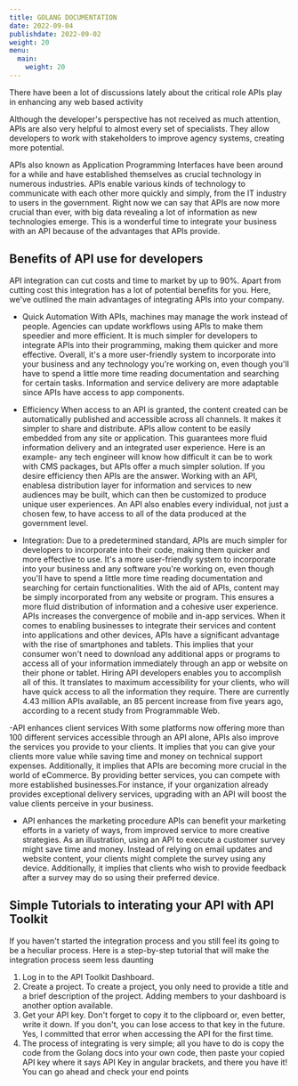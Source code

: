 ```yaml
---
title: GOLANG DOCUMENTATION
date: 2022-09-04
publishdate: 2022-09-02
weight: 20
menu:
  main:
    weight: 20
---
```

There have been a lot of discussions lately about the critical role APIs play in enhancing any web based activity

Although the developer's perspective has not received as much attention, APIs are also very helpful to almost every set of specialists. They allow developers to work with stakeholders to improve agency systems, creating more potential.

 APIs also known as Application Programming Interfaces have been around for a while and have established themselves as crucial technology in numerous industries. APIs enable various kinds of technology to communicate with each other more quickly and simply, from the IT industry to users in the government. Right now we can say that APIs are now more crucial than ever, with big data revealing a lot of information as new technologies emerge. This is a wonderful time to integrate your business with an API because of the advantages that APIs provide.

## Benefits of API use for developers 
API integration can cut costs and time to market by up to 90%. Apart from cutting cost this integration has a lot of potential benefits for you. Here, we've outlined the main advantages of integrating APIs into your company.
- Quick Automation
  With APIs, machines may manage the work instead of    people. Agencies can update workflows using APIs to make them speedier and more efficient. It is much simpler for developers to integrate APIs into their programming, making them quicker and more effective. Overall, it's a more user-friendly system to incorporate into your business and any technology you're working on, even though you'll have to spend a little more time reading documentation and searching for certain tasks. Information and service delivery are more adaptable since APIs have access to app components. 

- Efficiency
  When access to an API is granted, the content created can be automatically published and accessible across all channels. It makes it simpler to share and distribute. APIs allow content to be easily embedded from any site or application. This guarantees more fluid information delivery and an integrated user experience. Here is an example- any tech engineer will know how difficult it can be to work with CMS packages, but APIs offer a much simpler solution. If you desire efficiency then APIs are the answer. Working with an API, enablesa distribution layer for information and services to new audiences may be built, which can then be customized to produce unique user experiences. An API also enables every individual, not just a chosen few, to have access to all of the data produced at the government level.

- Integration: 
  Due to a predetermined standard, APIs are much simpler for developers to incorporate into their code, making them quicker and more effective to use. It's a more user-friendly system to incorporate into your business and any software you're working on, even though you'll have to spend a little more time reading documentation and searching for certain functionalities. With the aid of APIs, content may be simply incorporated from any website or program. This ensures a more fluid distribution of information and a cohesive user experience. APIs increases the convergence of mobile and in-app services. When it comes to enabling businesses to integrate their services and content into applications and other devices, APIs have a significant advantage with the rise of smartphones and tablets. This implies that your consumer won't need to download any additional apps or programs to access all of your information immediately through an app or website on their phone or tablet. Hiring API developers enables you to accomplish all of this. It translates to maximum accessibility for your clients, who will have quick access to all the information they require. There are currently 4.43 million APIs available, an 85 percent increase from five years ago, according to a recent study from Programmable Web.

-API enhances client services
  With some platforms now offering more than 100 different services accessible through an API alone, APIs also improve the services you provide to your clients. It implies that you can give your clients more value while saving time and money on technical support expenses. Additionally, it implies that APIs are becoming more crucial in the world of eCommerce. By providing better services, you can compete with more established businesses.For instance, if your organization already provides exceptional delivery services, upgrading with an API will boost the value clients perceive in your business.

- API enhances the marketing procedure
  APIs can benefit your marketing efforts in a variety of ways, from improved service to more creative strategies. As an illustration, using an API to execute a customer survey might save time and money. Instead of relying on email updates and website content, your clients might complete the survey using any device.
  Additionally, it implies that clients who wish to provide feedback after a survey may do so using their preferred device.

## Simple Tutorials to interating your API with API Toolkit
If you haven't started the integration process and you still feel its going to be a heculiar process. Here is a step-by-step tutorial that will make the integration process seem less daunting 
1. Log in to the API Toolkit Dashboard. 
2. Create a project. To create a project, you only need to provide a title and a brief description of the project. Adding members to your dashboard is another option available. 
3. Get your API key. Don't forget to copy it to the clipboard or, even better, write it down. If you don't, you can lose access to that key in the future. Yes, I committed that error when accessing the API for the first time. 
4. The process of integrating is very simple; all you have to do is copy the code from the Golang docs into your own code, then paste your copied API key where it says API Key in angular brackets, and there you have it! You can go ahead and check your end points